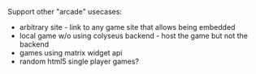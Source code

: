 Support other "arcade" usecases:
 - arbitrary site - link to any game site that allows being embedded
 - local game w/o using colyseus backend - host the game but not the backend
  - games using matrix widget api
  - random html5 single player games?

